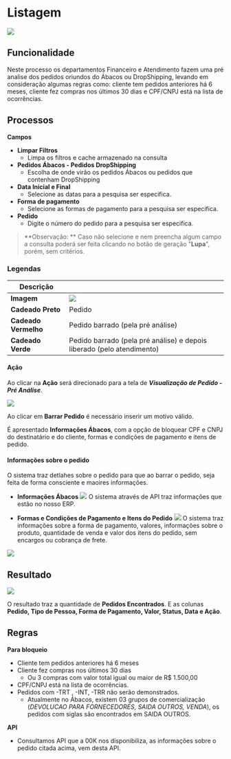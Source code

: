 # Listagem

![](http://developers.connectparts.com.br/imagens/img01.png)

## Funcionalidade

Neste processo os departamentos Financeiro e Atendimento fazem uma pré analise dos pedidos oriundos do Ábacos ou DropShipping, levando em consideração algumas regras como: cliente tem pedidos anteriores há 6 meses, cliente fez compras nos últimos 30 dias e CPF/CNPJ está na lista de ocorrências.

## Processos

**Campos**

* **Limpar Filtros**
  * Limpa os filtros e cache armazenado na consulta
* **Pedidos Ábacos - Pedidos DropShipping**
  * Escolha de onde virão os pedidos Ábacos ou pedidos que contenham DropShipping
* **Data Inicial e Final**
  * Selecione as datas para a pesquisa ser especifica.
* **Forma de pagamento**
  * Selecione as formas de pagamento para a pesquisa ser especifica.
* **Pedido**
  * Digite o número do pedido para a pesquisa ser especifica.

> **Observação: ** Caso não selecione e nem preencha algum campo a consulta poderá ser feita clicando no botão de geração "**Lupa**", porém, sem critérios.

### Legendas

| Descrição |  |
| --- | --- |
| **Imagem** | ![](http://developers.connectparts.com.br/imagens/preAnalise02.png) |
| **Cadeado Preto** | Pedido |
| **Cadeado Vermelho** | Pedido barrado \(pela pré análise\) |
| **Cadeado Verde** | Pedido barrado \(pela pré análise\) e depois liberado \(pelo atendimento\) |

#### Ação

Ao clicar na **Ação** será direcionado para a tela de _**Visualização de Pedido - Pré Análise**_.

![](http://developers.connectparts.com.br/imagens/preAnalise04.png)

Ao clicar em **Barrar Pedido** é necessário inserir um motivo válido.

É apresentado **Informações Ábacos**, com a opção de bloquear CPF e CNPJ do destinatário e do cliente, formas e condições de pagamento e itens de pedido.

#### Informações sobre o pedido

O sistema traz detlahes sobre o pedido para que ao barrar o pedido, seja feita de forma consciente e maoires informações.

- **Informações Ábacos**
![](http://developers.connectparts.com.br/imagens/preAnaliseImg001.png)
O sistema através de API traz informações que estão no nosso ERP.

- **Formas e Condições de Pagamento e Itens do Pedido**
![](http://developers.connectparts.com.br/imagens/preAnaliseImg002.png)
O sistema traz informações sobre a forma de pagamento, valores, informações sobre o produto, quantidade de venda e valor dos itens do pedido, sem encargos ou cobrança de frete.

![](http://developers.connectparts.com.br/imagens/preAnaliseImg003.png)


## Resultado

![](http://developers.connectparts.com.br/imagens/financeiroPreAnaliseListagem01.png)

O resultado traz a quantidade de **Pedidos Encontrados**. E as colunas **Pedido, Tipo de Pessoa, Forma de Pagamento, Valor, Status, Data **e** Ação**.

## Regras

**Para bloqueio**

* Cliente tem pedidos anteriores há 6 meses
* Cliente fez compras nos últimos 30 dias
  * Ou 3 compras com valor total igual ou maior de R$ 1.500,00
* CPF/CNPJ está na lista de ocorrências.
* Pedidos com -TRT , -INT, -TRR não serão demonstrados.
  * Atualmente no Ábacos, existem 03 grupos de comercialização \(_DEVOLUCAO PARA FORNECEDORES, SAIDA OUTROS, VENDA_\), os pedidos com siglas são encontrados em SAIDA OUTROS.
  
**API**
- Consultamos API que a 00K nos disponibiliza, as informações sobre o pedido citada acima, vem desta API. 

